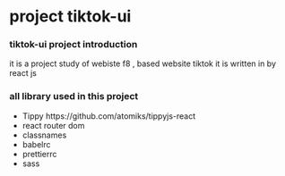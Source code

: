 <h1>project tiktok-ui </h1>
<h3> tiktok-ui project introduction </h3>
<div> it is a project study of webiste f8 , based website tiktok  it is written in by react js  </div>
<h3> all library used in this project </h3>
<ul> 
  <li>Tippy https://github.com/atomiks/tippyjs-react </li>
  <li>react router dom </li>
  <li>classnames  </li>
  <li>babelrc </li>
 <li>prettierrc </li>
 <li>sass </li>
</ul>
